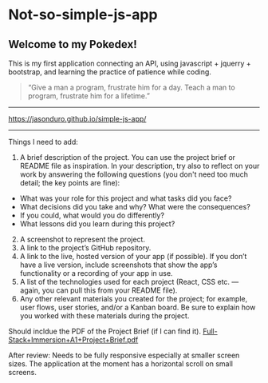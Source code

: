 # Not-so-simple-js-app
## Welcome to my Pokedex!
This is my first application connecting an API, using javascript + jquerry + bootstrap, and learning the practice of patience while coding. 

> “Give a man a program, frustrate him for a day. Teach a man to program, frustrate him for a lifetime.”

----
https://jasonduro.github.io/simple-js-app/

----

Things I need to add:
1) A brief description of the project. You can use the project brief or README file as inspiration. In your description, try also to reflect on your work by answering the following questions (you don't need too much detail; the key points are fine):
- What was your role for this project and what tasks did you face?
- What decisions did you take and why? What were the consequences?
- If you could, what would you do differently?
- What lessons did you learn during this project?
2) A screenshot to represent the project.
3) A link to the project’s GitHub repository.
4) A link to the live, hosted version of your app (if possible). If you don’t have a live version, include screenshots that show the app’s functionality or a recording of your app in use.
5) A list of the technologies used for each project (React, CSS etc. — again, you can pull this from your README file).
6) Any other relevant materials you created for the project; for example, user flows, user stories, and/or a Kanban board. Be sure to explain how you worked with these materials during the project.

Should incldue the PDF of the Project Brief (if I can find it).
[Full-Stack+Immersion+A1+Project+Brief.pdf](https://github.com/jasonduro/simple-js-app/files/10371395/Full-Stack%2BImmersion%2BA1%2BProject%2BBrief.pdf)

After review:
Needs to be fully responsive especially at smaller screen sizes. The application at the moment has a horizontal scroll on small screens. 
